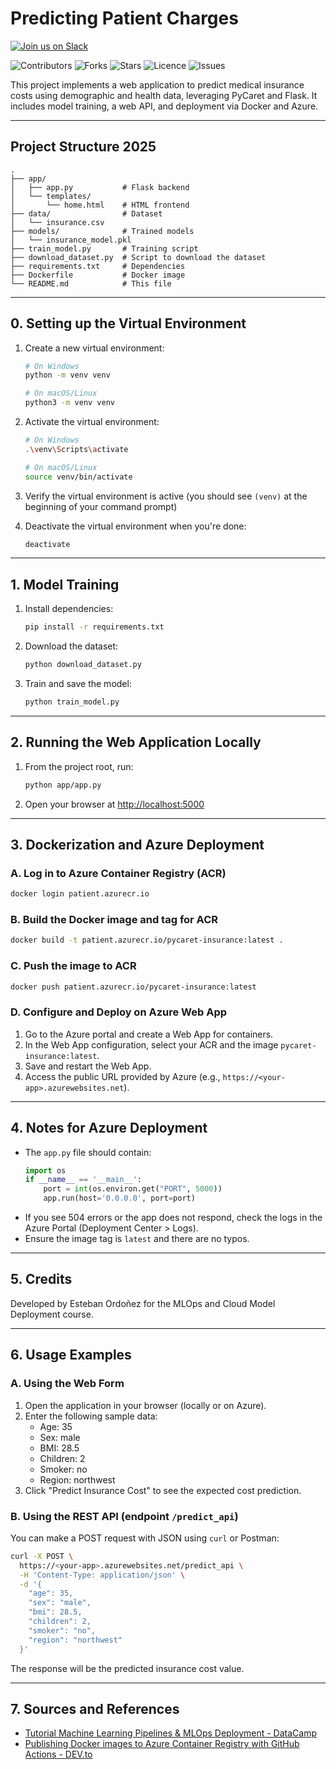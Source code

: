 # Predicting Patient Charges

[![Join us on Slack](https://img.shields.io/badge/slack-chat-green.svg?logo=slack)](https://join.slack.com/t/ngc-goz8665/shared_invite/zt-r01kumfq-dQUT3c95BxEP_fnk4yJFfQ)

![Contributors](https://img.shields.io/github/contributors/leoe21/predicting-patient-charges?style=plastic)
![Forks](https://img.shields.io/github/forks/leoe21/predicting-patient-charges)
![Stars](https://img.shields.io/github/stars/leoe21/predicting-patient-charges)
![Licence](https://img.shields.io/github/license/leoe21/predicting-patient-charges)
![Issues](https://img.shields.io/github/issues/leoe21/predicting-patient-charges)

This project implements a web application to predict medical insurance costs using demographic and health data, leveraging PyCaret and Flask. It includes model training, a web API, and deployment via Docker and Azure.

---

## Project Structure 2025

```
.
├── app/
│   ├── app.py           # Flask backend
│   └── templates/
│       └── home.html    # HTML frontend
├── data/                # Dataset
│   └── insurance.csv
├── models/              # Trained models
│   └── insurance_model.pkl
├── train_model.py       # Training script
├── download_dataset.py  # Script to download the dataset
├── requirements.txt     # Dependencies
├── Dockerfile           # Docker image
└── README.md            # This file
```

---

## 0. Setting up the Virtual Environment

1. Create a new virtual environment:
   ```bash
   # On Windows
   python -m venv venv

   # On macOS/Linux
   python3 -m venv venv
   ```

2. Activate the virtual environment:
   ```bash
   # On Windows
   .\venv\Scripts\activate

   # On macOS/Linux
   source venv/bin/activate
   ```

3. Verify the virtual environment is active (you should see `(venv)` at the beginning of your command prompt)

4. Deactivate the virtual environment when you're done:
   ```bash
   deactivate
   ```

---

## 1. Model Training

1. Install dependencies:
   ```bash
   pip install -r requirements.txt
   ```
2. Download the dataset:
   ```bash
   python download_dataset.py
   ```
3. Train and save the model:
   ```bash
   python train_model.py
   ```

---

## 2. Running the Web Application Locally

1. From the project root, run:
   ```bash
   python app/app.py
   ```
2. Open your browser at [http://localhost:5000](http://localhost:5000)

---

## 3. Dockerization and Azure Deployment

### A. Log in to Azure Container Registry (ACR)

```bash
docker login patient.azurecr.io
```

### B. Build the Docker image and tag for ACR

```bash
docker build -t patient.azurecr.io/pycaret-insurance:latest .
```

### C. Push the image to ACR

```bash
docker push patient.azurecr.io/pycaret-insurance:latest
```

### D. Configure and Deploy on Azure Web App

1. Go to the Azure portal and create a Web App for containers.
2. In the Web App configuration, select your ACR and the image `pycaret-insurance:latest`.
3. Save and restart the Web App.
4. Access the public URL provided by Azure (e.g., `https://<your-app>.azurewebsites.net`).

---

## 4. Notes for Azure Deployment
- The `app.py` file should contain:
  ```python
  import os
  if __name__ == '__main__':
      port = int(os.environ.get("PORT", 5000))
      app.run(host='0.0.0.0', port=port)
  ```
- If you see 504 errors or the app does not respond, check the logs in the Azure Portal (Deployment Center > Logs).
- Ensure the image tag is `latest` and there are no typos.

---

## 5. Credits
Developed by Esteban Ordoñez for the MLOps and Cloud Model Deployment course.

---

## 6. Usage Examples

### A. Using the Web Form

1. Open the application in your browser (locally or on Azure).
2. Enter the following sample data:
   - Age: 35
   - Sex: male
   - BMI: 28.5
   - Children: 2
   - Smoker: no
   - Region: northwest
3. Click "Predict Insurance Cost" to see the expected cost prediction.

### B. Using the REST API (endpoint `/predict_api`)

You can make a POST request with JSON using `curl` or Postman:

```bash
curl -X POST \
  https://<your-app>.azurewebsites.net/predict_api \
  -H 'Content-Type: application/json' \
  -d '{
    "age": 35,
    "sex": "male",
    "bmi": 28.5,
    "children": 2,
    "smoker": "no",
    "region": "northwest"
  }'
```

The response will be the predicted insurance cost value.

---

## 7. Sources and References
- [Tutorial Machine Learning Pipelines & MLOps Deployment - DataCamp](https://www.datacamp.com/tutorial/tutorial-machine-learning-pipelines-mlops-deployment)
- [Publishing Docker images to Azure Container Registry with GitHub Actions - DEV.to](https://dev.to/reniciuspagotto/publishing-docker-image-in-azure-container-registry-with-github-actions-4i7)